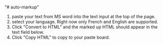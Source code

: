 "# auto-markup" 
1. paste your text from MS word into the text input at the top of the page.
2. select your language. Right now only French and English are supported.
3. Click "Convert to HTML" and the marked up HTML should appear in the text field below.
4. Click "Copy HTML" to copy to your paste board.
